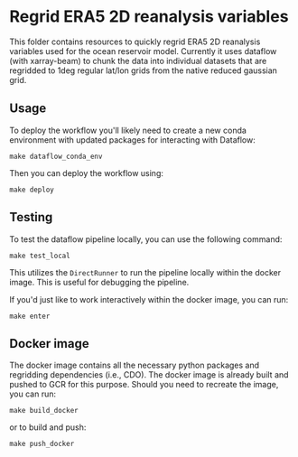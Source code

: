 # Regrid ERA5 2D reanalysis variables

This folder contains resources to quickly regrid ERA5 2D reanalysis
variables used for the ocean reservoir model.  Currently it uses
dataflow (with xarray-beam) to chunk the data into individual datasets
that are regridded to 1deg regular lat/lon grids from the native
reduced gaussian grid.

## Usage

To deploy the workflow you'll likely need to create a new conda environment
with updated packages for interacting with Dataflow:

    make dataflow_conda_env

Then you can deploy the workflow using:

    make deploy


## Testing

To test the dataflow pipeline locally, you can use the following command:

    make test_local

This utilizes the `DirectRunner` to run the pipeline locally within the
docker image.  This is useful for debugging the pipeline.

If you'd just like to work interactively within the docker image, you can
run:

    make enter

## Docker image

The docker image contains all the necessary python packages and regridding
dependencies (i.e., CDO). The docker image is already built and pushed to
GCR for this purpose.  Should you need to recreate the image, you can run:

    make build_docker

or to build and push:

    make push_docker


